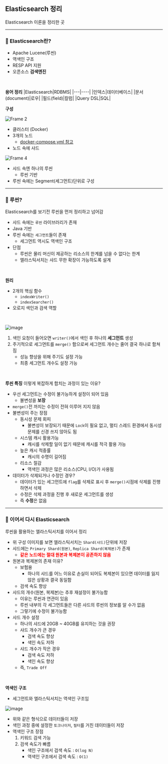 ## Elasticsearch 정리

Elasticsearch 이론을 정리한 곳

---

### 📌 Elasticsearch란?

- Apache Lucene(루씬)
- 역색인 구조
- RESP API 지원
- 오픈소스 **검색엔진**


<br/>

**용어 정리**
|Elasticsearch|RDBMS|
|---|----|
|인덱스|데이터베이스|
|문서(document)|로우|
|필드(field)|칼럼|
|Query DSL|SQL|

**구성**

![Frame 2](https://user-images.githubusercontent.com/87689191/226813788-9e928e51-61b7-43ff-9fbb-f215b613a6c0.png)

- 클러스터 (Docker)
- 3개의 노드
    - [docker-compose.yml 참고](https://github.com/unhas01/Book-Pub/tree/main/Elasticsearch/%EC%84%A4%EC%A0%95)
- 노드 속에 샤드

![Frame 4](https://user-images.githubusercontent.com/87689191/226819289-b370519a-a6bf-4c3b-bf30-bcc2d2362880.png)

- 샤드 속엔 하나의 루씬
    - 루씬 기반
- 루씬 속에는 Segment(세그먼트)단위로 구성

---

### 📌 루씬?

Elasticsearch를 보기전 루씬을 먼저 정리하고 넘어감

- 샤드 속에는 `루씬` 라이브러리가 존재
- Java 기반
- 루씬 속에는 `세그먼트`들이 존재
    - 세그먼트 역시도 역색인 구조
- 단점
    - 루씬은 물리 머신이 제공하는 리소스의 한계를 넘을 수 없다는 한계 
    - 엘라스틱서치는 샤드 무한 확장이 가능하도록 설계

<br/>

**원리**
- 2개의 핵심 함수
    - `indexWriter()`
    - `indexSearcher()`
- 오로지 색인과 검색 역할

<br/>

![image](https://user-images.githubusercontent.com/87689191/226840569-0d97c357-cee6-4be3-8a56-639031968cd6.png)

1. 색인 요청이 들어오면 `writer()`에서 색인 후 하나의 **세그먼트** 생성
2. 주기적으로 세그먼트를 `merge()` 함으로써 세그먼트 개수는 줄어 결국 하나로 함쳐짐
    - 성능 향상을 위해 주기도 설정 가능
    - 최종 세그먼트 개수도 설정 가능

<br/>

**루씬 특징**
이렇게 복잡하게 합치는 과정이 있는 이유?

- 우선 세그먼트는 수정이 불가능하게 설정이 되어 있음
    - 불변성을 **보장**
- `merge()`전 까지는 수정이 전혀 이루어 지지 않음
- 불변성이 주는 장점
    - 동시성 문제 회피
        - 불변성이 보장되기 때문에 `Lock`이 필요 없고, 멀티 스레드 환경에서 동시성 문제를 신경 쓰지 않아도 됨
    - 시스템 캐시 활용가능
        - 캐시를 삭제할 일이 없기 때문에 캐시를 적극 활용 가능
    - 높은 캐시 적중률
        - 캐시의 수명이 길어짐
    - 리소스 절감
        - 역색인 과정은 많은 리소스(CPU, I/O)가 사용됨
- 데이터가 삭제되거나 수정인 경우?
    - 데이터가 있는 세그먼트에 `flag`를 삭제로 표시 후 `merge()`시점에 삭제를 진행하면서 삭제
    - 수정은 삭제 과정을 진행 후 새로운 세그먼트를 생성
    - 즉 **수정**은 없음

---

### 📌 이어서 다시 Elasticsearch

루씬을 활용하는 엘라스틱서치를 이어서 정리

- 위 구성 이미지를 보면 엘라스틱서치는 `Shard(샤드)`단위에 저장
- 샤드에는 `Primary Shard(원본)`, `Replica Shard(복제본)`가 존재
    - <b style="color: red;">같은 노드에는 절대 원본과 복제본이 공존하지 않음</b>
- 원본과 복제본의 존재 이유?
    - 보험용
        - 하나의 샤드를 어느 이유로 손실이 되어도 복제본이 있으면 데이터를 잃지 않은 상황과 결국 동일함
    - 검색 속도 향상
- 샤드의 개수(원본, 복제본)는 추후 재설정이 불가능함
    - 이유는 루씬과 연관이 있음
    - 루씬 내부의 각 세그먼트들은 다른 샤드의 루씬의 정보를 알 수가 없음
    - 그렇기에 수정이 불가능함
- 샤드 개수 설정
    - 하나의 샤드에 20GB ~ 40GB를 유지하는 것을 권장
    - 샤드 개수가 큰 경우
        - 검색 속도 향상
        - 색인 속도 저하
    - 샤드 개수가 작은 경우
        - 검색 속도 저하
        - 색인 속도 향상
    - 즉, `Trade Off`

<br/>

**역색인 구조**
- 세그먼트와 엘라스틱서치는 역색인 구조임

![image](https://user-images.githubusercontent.com/87689191/226906444-d702e22a-d67c-4d42-9957-04d57cd70417.png)

- 위와 같은 형식으로 데이터들이 저장
- 색인 과정 중에 설정한 `토크나이저`, `필터`를 거친 데이터들이 저장
- 역색인 구조 장점
    1. 키워드 검색 가능
    1. 검색 속도가 빠름
        - 색인 구조에서 검색 속도 : `O(log N)`
        - 역색인 구조에서 검색 속도 : `O(1)`








